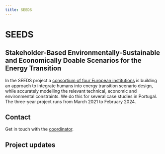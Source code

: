 ```yaml
---
title: SEEDS
---
```


# SEEDS

## Stakeholder-Based Environmentally-Sustainable and Economically Doable Scenarios for the Energy Transition

In the SEEDS project a [consortium of four European institutions](/about/#partners) is building an approach to integrate humans into energy transition scenario design, while accurately modelling the relevant technical, economic and environmental constraints. We do this for several case studies in Portugal. The three-year project runs from March 2021 to February 2024.

## Contact

Get in touch with the [coordinator](mailto:s.pfenninger@tudelft.nl).

## Project updates
